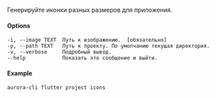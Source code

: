 Генерируйте иконки разных размеров для приложения.

#### Options

```shell
-i, --image TEXT  Путь к изображению.  [обязательно]
-p, --path TEXT   Путь к проекту. По умолчанию текущая директория.
-v, --verbose     Подробный вывод.
--help            Показать это сообщение и выйти.
```

#### Example

```shell
aurora-cli flutter project icons
```
